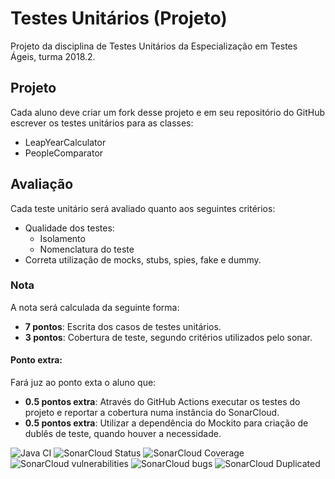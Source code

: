 # Testes Unitários (Projeto)

Projeto da disciplina de Testes Unitários da Especialização em Testes Ágeis, turma
2018.2.

## Projeto

Cada aluno deve criar um fork desse projeto e em seu repositório do GitHub escrever os testes
unitários para as classes:
- LeapYearCalculator
- PeopleComparator

## Avaliação

 Cada teste unitário será avaliado quanto aos seguintes critérios:
- Qualidade dos testes:
    - Isolamento
    - Nomenclatura do teste
- Correta utilização de mocks, stubs, spies, fake e dummy.

### Nota

A nota será calculada da seguinte forma:
- **7 pontos**: Escrita dos casos de testes unitários.
- **3 pontos**: Cobertura de teste, segundo critérios utilizados
pelo sonar.
    
#### Ponto extra:

Fará juz ao ponto exta o aluno que: 
- **0.5 pontos extra**: Através do GitHub Actions executar os testes do projeto
e reportar a cobertura numa instância do SonarCloud.
- **0.5 pontos extra**: Utilizar a dependência do Mockito para criação de
dublês de teste, quando houver a necessidade.

![Java CI](https://github.com/lazarofsjunior/unit-testing-project/workflows/Java%20CI/badge.svg)
![SonarCloud Status](https://sonarcloud.io/api/project_badges/measure?project=lazarofsjunior_unit-testing-project&metric=alert_status)
![SonarCloud Coverage](https://sonarcloud.io/api/project_badges/measure?project=lazarofsjunior_unit-testing-project&metric=coverage)
![SonarCloud vulnerabilities](https://sonarcloud.io/api/project_badges/measure?project=lazarofsjunior_unit-testing-project&metric=vulnerabilities)
![SonarCloud bugs](https://sonarcloud.io/api/project_badges/measure?project=lazarofsjunior_unit-testing-project&metric=bugs)
![SonarCloud Duplicated](https://sonarcloud.io/api/project_badges/measure?project=lazarofsjunior_unit-testing-project&metric=duplicated_lines_density)

